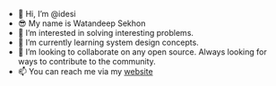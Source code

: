 - 👋 Hi, I’m @idesi
- 😎 My name is Watandeep Sekhon
- 👀 I’m interested in solving interesting problems.
- 🌱 I’m currently learning system design concepts.
- 💞️ I’m looking to collaborate on any open source. Always looking for ways to contribute to the community.
- 📫 You can reach me via my [website](https://wsekhon.com)
